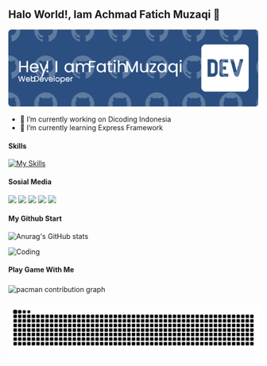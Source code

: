 ## Halo World!, Iam Achmad Fatich Muzaqi 👋

![baner](img/github-header-image.png)
<!--
**FatihMuzaqi/FatihMuzaqi** is a ✨ _special_ ✨ repository because its `README.md` (this file) appears on your GitHub profile.

Here are some ideas to get you started:

- 🔭 I’m currently working on ...
- 🌱 I’m currently learning ...
- 👯 I’m looking to collaborate on ...
- 🤔 I’m looking for help with ...
- 💬 Ask me about ...
- 📫 How to reach me: ...
- 😄 Pronouns: ...
- ⚡ Fun fact: ...
-->
- 🔭 I’m currently working on Dicoding Indonesia
- 🌱 I’m currently learning Express Framework

#### Skills
[![My Skills](https://skillicons.dev/icons?i=html,css,javascript,typescript,nodejs,express&theme=light)](https://skillicons.dev)



#### Sosial Media
<img src="https://img.shields.io/badge/Instagram-E4405F?style=for-the-badge&logo=instagram&logoColor=white" />
<img src="https://img.shields.io/badge/LinkedIn-0077B5?style=for-the-badge&logo=linkedin&logoColor=white" />
<img src="https://img.shields.io/badge/WhatsApp-25D366?style=for-the-badge&logo=WhatsApp&logoColor=white" />
<img src="https://img.shields.io/badge/Facebook-1877F2?style=for-the-badge&logo=facebook&logoColor=white" />
<img src="https://img.shields.io/badge/GitHub-100000?style=for-the-badge&logo=github&logoColor=white" />

#### My Github Start
![Anurag's GitHub stats](https://github-readme-stats.vercel.app/api?username=FatihMuzaqi&show_icons=true&theme=gruvbox)

![Coding](https://media0.giphy.com/media/v1.Y2lkPTc5MGI3NjExYXoyamQwZmZ1eWl1bmtid2E3M3FuN3RoNzF5NXZnNjZjNXRidGxjOCZlcD12MV9pbnRlcm5hbF9naWZfYnlfaWQmY3Q9Zw/78XCFBGOlS6keY1Bil/giphy.gif)


#### Play Game With Me

###
<picture>
  <source media="(prefers-color-scheme: dark)" srcset="https://raw.githubusercontent.com/FatihMuzaqi/FatihMuzaqi/output/pacman-contribution-graph-dark.svg">
  <source media="(prefers-color-scheme: light)" srcset="https://raw.githubusercontent.com/FatihMuzaqi/FatihMuzaqi/output/pacman-contribution-graph.svg">
  <img alt="pacman contribution graph" src="https://raw.githubusercontent.com/FatihMuzaqi/FatihMuzaqi/output/pacman-contribution-graph.svg">
</picture>

###

<img src="https://raw.githubusercontent.com/FatihMuzaqi/FatihMuzaqi/output/snake.svg" alt="Snake animation" />

###